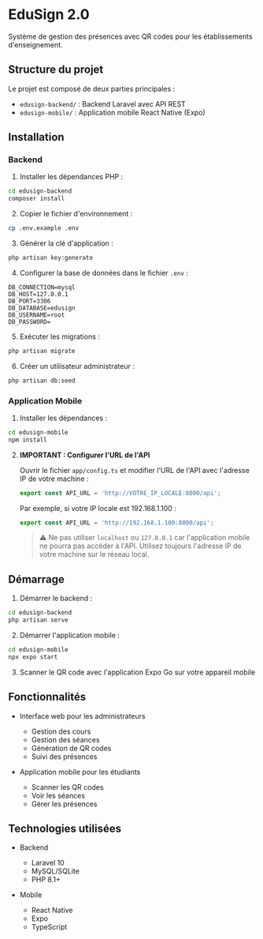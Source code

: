 # EduSign 2.0

Système de gestion des présences avec QR codes pour les établissements d'enseignement.

## Structure du projet

Le projet est composé de deux parties principales :

- `edusign-backend/` : Backend Laravel avec API REST
- `edusign-mobile/` : Application mobile React Native (Expo)

## Installation

### Backend

1. Installer les dépendances PHP :
```bash
cd edusign-backend
composer install
```

2. Copier le fichier d'environnement :
```bash
cp .env.example .env
```

3. Générer la clé d'application :
```bash
php artisan key:generate
```

4. Configurer la base de données dans le fichier `.env` :
```
DB_CONNECTION=mysql
DB_HOST=127.0.0.1
DB_PORT=3306
DB_DATABASE=edusign
DB_USERNAME=root
DB_PASSWORD=
```

5. Exécuter les migrations :
```bash
php artisan migrate
```

6. Créer un utilisateur administrateur :
```bash
php artisan db:seed
```

### Application Mobile

1. Installer les dépendances :
```bash
cd edusign-mobile
npm install
```

2. **IMPORTANT : Configurer l'URL de l'API**

   Ouvrir le fichier `app/config.ts` et modifier l'URL de l'API avec l'adresse IP de votre machine :
   ```typescript
   export const API_URL = 'http://VOTRE_IP_LOCALE:8000/api';
   ```

   Par exemple, si votre IP locale est 192.168.1.100 :
   ```typescript
   export const API_URL = 'http://192.168.1.100:8000/api';
   ```

   > ⚠️ Ne pas utiliser `localhost` ou `127.0.0.1` car l'application mobile ne pourra pas accéder à l'API. Utilisez toujours l'adresse IP de votre machine sur le réseau local.

## Démarrage

1. Démarrer le backend :
```bash
cd edusign-backend
php artisan serve
```

2. Démarrer l'application mobile :
```bash
cd edusign-mobile
npx expo start
```

3. Scanner le QR code avec l'application Expo Go sur votre appareil mobile

## Fonctionnalités

- Interface web pour les administrateurs
  - Gestion des cours
  - Gestion des séances
  - Génération de QR codes
  - Suivi des présences

- Application mobile pour les étudiants
  - Scanner les QR codes
  - Voir les séances
  - Gérer les présences

## Technologies utilisées

- Backend
  - Laravel 10
  - MySQL/SQLite
  - PHP 8.1+

- Mobile
  - React Native
  - Expo
  - TypeScript

